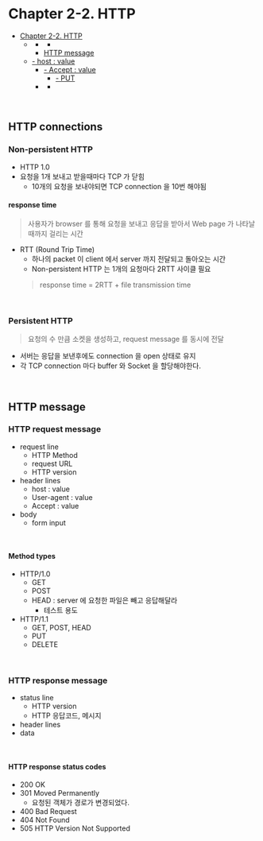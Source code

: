 # Chapter 2-2. HTTP

<!-- TOC -->

- [Chapter 2-2. HTTP](#chapter-2-2-http)
    - [](#)
        - [](#)
            - [<br>](#br)
        - [HTTP message](#http-message)
    - [- host : value](#--host--value)
        - [- Accept : value](#--accept--value)
            - [- PUT](#--put)
        - [](#)
            - [](#)

<!-- /TOC -->

<br>

## HTTP connections

### Non-persistent HTTP

- HTTP 1.0
- 요청을 1개 보내고 받을때마다 TCP 가 닫힘
    - 10개의 요청을 보내야되면 TCP connection 을 10번 해야됨

#### response time

> 사용자가 browser 를 통해 요청을 보내고 응답을 받아서 Web page 가 나타날때까지 걸리는 시간

- RTT (Round Trip Time)
    - 하나의 packet 이 client 에서 server 까지 전달되고 돌아오는 시간
    - Non-persistent HTTP 는 1개의 요청마다 2RTT 사이클 필요
    > response time = 2RTT + file transmission time

<br>

### Persistent HTTP

> 요청의 수 만큼 소켓을 생성하고, request message 를 동시에 전달

- 서버는 응답을 보낸후에도 connection 을 open 상태로 유지
- 각 TCP connection 마다 buffer 와 Socket 을 할당해야한다.

<br>

## HTTP message

### HTTP request message

- request line
    - HTTP Method
    - request URL
    - HTTP version
- header lines
    - host : value
    - User-agent : value
    - Accept : value
- body
    - form input

<br>

#### Method types

- HTTP/1.0
    - GET
    - POST
    - HEAD : server 에 요청한 파일은 빼고 응답해달라
        - 테스트 용도
- HTTP/1.1
    - GET, POST, HEAD
    - PUT
    - DELETE

<br>

### HTTP response message

- status line
    - HTTP version
    - HTTP 응답코드, 메시지
- header lines
- data

<br>

#### HTTP response status codes

- 200 OK
- 301 Moved Permanently
    - 요청된 객체가 경로가 변경되었다.
- 400 Bad Request
- 404 Not Found
- 505 HTTP Version Not Supported